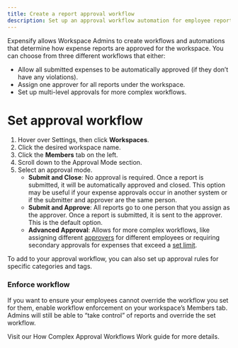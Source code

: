 ```yaml
---
title: Create a report approval workflow
description: Set up an approval workflow automation for employee reports
---
```

<div id="expensify-classic" markdown="1">

Expensify allows Workspace Admins to create workflows and automations that determine how expense reports are approved for the workspace. You can choose from three different workflows that either:
- Allow all submitted expenses to be automatically approved (if they don’t have any violations).
- Assign one approver for all reports under the workspace.
- Set up multi-level approvals for more complex workflows. 

# Set approval workflow

1. Hover over Settings, then click **Workspaces**.
2. Click the desired workspace name. 
3. Click the **Members** tab on the left. 
4. Scroll down to the Approval Mode section. 
5. Select an approval mode. 
   - **Submit and Close**: No approval is required. Once a report is submitted, it will be automatically approved and closed. This option may be useful if your expense approvals occur in another system or if the submitter and approver are the same person.
   - **Submit and Approve**: All reports go to one person that you assign as the approver. Once a report is submitted, it is sent to the approver. This is the default option. 
   - **Advanced Approval**: Allows for more complex workflows, like assigning different [approvers](https://help.expensify.com/articles/expensify-classic/reports/Assign-report-approvers-to-specific-employees) for different employees or requiring secondary approvals for expenses that exceed a [set limit](https://help.expensify.com/articles/expensify-classic/reports/Require-review-for-over-limit-expenses).

To add to your approval workflow, you can also set up approval rules for specific categories and tags. 

### Enforce workflow
If you want to ensure your employees cannot override the workflow you set for them, enable workflow enforcement on your workspace’s Members tab. Admins will still be able to “take control” of reports and override the set workflow.

Visit our How Complex Approval Workflows Work guide for more details.

</div>
